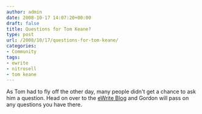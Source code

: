 ```yaml
---
author: admin
date: 2008-10-17 14:07:20+00:00
draft: false
title: Questions for Tom Keane?
type: post
url: /2008/10/17/questions-for-tom-keane/
categories:
- Community
tags:
- ewrite
- nitrosell
- tom keane
---
```


As Tom had to fly off the other day, many people didn't get a chance to ask him a question. Head on over to the [eWrite Blog](http://www.ewritecork.com/blog/2008/10/any-questions-for-tom-keane/#45;questions&#45;for&#45;tom&#45;keane/) and Gordon will pass on any questions you have there.
